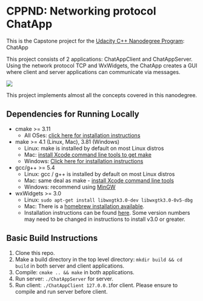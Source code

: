 # CPPND: Networking protocol ChatApp

This is the Capstone project for the [Udacity C++ Nanodegree Program](https://www.udacity.com/course/c-plus-plus-nanodegree--nd213): ChatApp

This project consists of 2 applications: ChatAppClient and ChatAppServer. Using the network protocol TCP and WxWidgets, the ChatApp creates a GUI where client and server applications can communicate via messages.

<img src="ClientApp/images/ChatApp.gif"/>

This project implements almost all the concepts covered in this nanodegree.

## Dependencies for Running Locally
* cmake >= 3.11
  * All OSes: [click here for installation instructions](https://cmake.org/install/)
* make >= 4.1 (Linux, Mac), 3.81 (Windows)
  * Linux: make is installed by default on most Linux distros
  * Mac: [install Xcode command line tools to get make](https://developer.apple.com/xcode/features/)
  * Windows: [Click here for installation instructions](http://gnuwin32.sourceforge.net/packages/make.htm)
* gcc/g++ >= 5.4
  * Linux: gcc / g++ is installed by default on most Linux distros
  * Mac: same deal as make - [install Xcode command line tools](https://developer.apple.com/xcode/features/)
  * Windows: recommend using [MinGW](http://www.mingw.org/)
* wxWidgets >= 3.0
  * Linux: `sudo apt-get install libwxgtk3.0-dev libwxgtk3.0-0v5-dbg`
  * Mac: There is a [homebrew installation available](https://formulae.brew.sh/formula/wxmac).
  * Installation instructions can be found [here](https://wiki.wxwidgets.org/Install). Some version numbers may need to be changed in instructions to install v3.0 or greater.

## Basic Build Instructions

1. Clone this repo.
2. Make a build directory in the top level directory: `mkdir build && cd build` in both server and client applications.
3. Compile: `cmake .. && make` in both applications.
4. Run server: `./ChatAppServer` for server.
5. Run client: `./ChatAppClient 127.0.0.1`for client. Please ensure to compile and run server before client.



